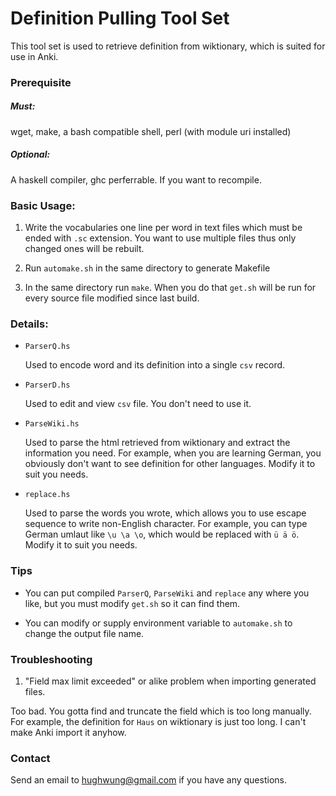 Definition Pulling Tool Set
===========================

This tool set is used to retrieve definition from wiktionary, which is
suited for use in Anki.

### Prerequisite

##### Must:

wget, make, a bash compatible shell, perl (with module uri installed)

##### Optional:

A haskell compiler, ghc perferrable. If you want to recompile.

### Basic Usage:

1.  Write the vocabularies one line per word in text files which must be
    ended with `.sc` extension. You want to use multiple files thus only
    changed ones will be rebuilt.

2.  Run `automake.sh` in the same directory to generate Makefile

3.  In the same directory run `make`. When you do that `get.sh` will be
    run for every source file modified since last build.

### Details:

-   `ParserQ.hs`

    Used to encode word and its definition into a single `csv` record.

-   `ParserD.hs`

    Used to edit and view `csv` file. You don't need to use it.

-   `ParseWiki.hs`

    Used to parse the html retrieved from wiktionary and extract the
    information you need. For example, when you are learning German, you
    obviously don't want to see definition for other languages. Modify
    it to suit you needs.

-   `replace.hs`

    Used to parse the words you wrote, which allows you to use escape
    sequence to write non-English character. For example, you can type
    German umlaut like `\u \a \o`, which would be replaced with `ü ä ö`.
    Modify it to suit you needs.

### Tips

-   You can put compiled `ParserQ`, `ParseWiki` and `replace` any where
    you like, but you must modify `get.sh` so it can find them.

-   You can modify or supply environment variable to `automake.sh` to
    change the output file name.

### Troubleshooting

1.  "Field max limit exceeded" or alike problem when importing
    generated files.

Too bad. You gotta find and truncate the field which is too long
manually. For example, the definition for `Haus` on wiktionary is just
too long. I can't make Anki import it anyhow.

### Contact

Send an email to <hughwung@gmail.com> if you have any questions.
